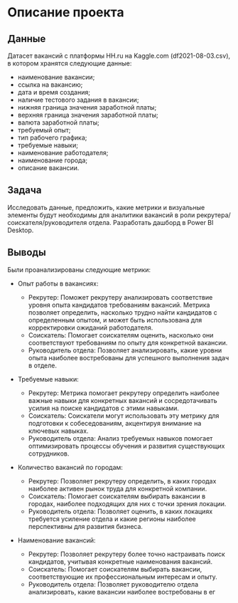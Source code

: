 # Описание проекта
## Данные
Датасет вакансий с платформы HH.ru на Kaggle.com (df2021-08-03.csv), в котором хранятся следующие данные:
* наименование вакансии;
* ссылка на вакансию;
* дата и время создания;
* наличие тестового задания в вакансии;
* нижняя граница значения заработной платы;
* верхняя граница значения заработной платы;
* валюта заработной платы;
* требуемый опыт;
* тип рабочего графика;
* требуемые навыки;
* наименование работодателя;
* наименование города;
* описание вакансии.

## Задача
Исследовать данные, предложить, какие метрики и визуальные элементы будут необходимы для аналитики вакансий в роли рекрутера/соискателя/руководителя отдела. Разработать дашборд в Power BI Desktop.

## Выводы
Были проанализированы следующие метрики:
- Опыт работы в вакансиях:
    - Рекрутер: Поможет рекрутеру анализировать соответствие уровня опыта кандидатов требованиям вакансий. Метрика позволяет определить, насколько трудно найти кандидатов с определенным опытом, и может быть использована для корректировки ожиданий работодателя.
    - Соискатель: Помогает соискателям оценить, насколько они соответствуют требованиям по опыту для конкретной вакансии.
    - Руководитель отдела: Позволяет анализировать, какие уровни опыта наиболее востребованы для успешного выполнения задач в отделе.

-  Требуемые навыки:
    - Рекрутер: Метрика помогает рекрутеру определить наиболее важные навыки для конкретных вакансий и сосредотачивать усилия на поиске кандидатов с этими навыками.
    - Соискатель: Соискатели могут использовать эту метрику для подготовки к собеседованиям, акцентируя внимание на ключевых навыках.
    - Руководитель отдела: Анализ требуемых навыков помогает оптимизировать процессы обучения и развития существующих сотрудников.

- Количество вакансий по городам:
    - Рекрутер: Позволяет рекрутеру определить, в каких городах наиболее активен рынок труда для конкретной компании.
    - Соискатель: Помогает соискателям выбирать вакансии в городах, наиболее подходящих для них с точки зрения локации.
    - Руководитель отдела: Позволяет оценить, в каких локациях требуется усиление отдела и какие регионы наиболее перспективны для развития бизнеса.

- Наименование вакансий:
    - Рекрутер: Позволяет рекрутеру более точно настраивать поиск кандидатов, учитывая конкретные наименования вакансий.
    - Соискатель: Помогает соискателям выбирать вакансии, соответствующие их профессиональным интересам и опыту.
    - Руководитель отдела: Позволяет руководителю отдела анализировать, какие вакансии наиболее востребованы в ег
